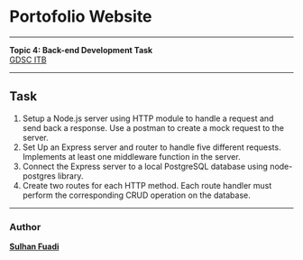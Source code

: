 # Portofolio Website

---

<strong>Topic 4: Back-end Development Task</strong>
<br>[GDSC ITB](https://gdsc.community.dev/institut-teknologi-bandung/)

---

## Task
1. Setup a Node.js server using HTTP module to handle a request and send back a
response. Use a postman to create a mock request to the server.
2. Set Up an Express server and router to handle five different requests. Implements at
least one middleware function in the server.
3. Connect the Express server to a local PostgreSQL database using node-postgres
library.
4. Create two routes for each HTTP method. Each route handler must perform the
corresponding CRUD operation on the database.

---

### Author
<strong>[Sulhan Fuadi](https://github.com/sulhanfuadi)</strong>
